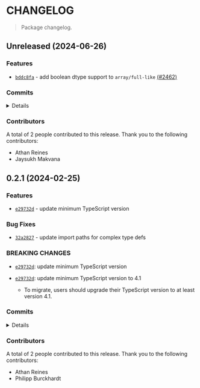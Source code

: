 # CHANGELOG

> Package changelog.

<section class="release" id="unreleased">

## Unreleased (2024-06-26)

<section class="features">

### Features

-   [`bddc8fa`](https://github.com/stdlib-js/stdlib/commit/bddc8fac1c445fe07cae159c3697ad2734432657) - add boolean dtype support to `array/full-like` [(#2462)](https://github.com/stdlib-js/stdlib/pull/2462)

</section>

<!-- /.features -->

<section class="commits">

### Commits

<details>

-   [`bddc8fa`](https://github.com/stdlib-js/stdlib/commit/bddc8fac1c445fe07cae159c3697ad2734432657) - **feat:** add boolean dtype support to `array/full-like` [(#2462)](https://github.com/stdlib-js/stdlib/pull/2462) _(by Jaysukh Makvana, Athan Reines)_
-   [`75d4f83`](https://github.com/stdlib-js/stdlib/commit/75d4f83cb85610d23a04dc21a03f8075f6d3665f) - **refactor:** update require and include paths _(by Athan Reines)_

</details>

</section>

<!-- /.commits -->

<section class="contributors">

### Contributors

A total of 2 people contributed to this release. Thank you to the following contributors:

-   Athan Reines
-   Jaysukh Makvana

</section>

<!-- /.contributors -->

</section>

<!-- /.release -->

<section class="release" id="v0.2.1">

## 0.2.1 (2024-02-25)

<section class="features">

### Features

-   [`e29732d`](https://github.com/stdlib-js/stdlib/commit/e29732dee616e2d94e91f87f78afd8aceb806017) - update minimum TypeScript version

</section>

<!-- /.features -->

<section class="bug-fixes">

### Bug Fixes

-   [`32a2827`](https://github.com/stdlib-js/stdlib/commit/32a282799ffd272d2a0554e81755a14923564e51) - update import paths for complex type defs

</section>

<!-- /.bug-fixes -->

<section class="breaking-changes">

### BREAKING CHANGES

-   [`e29732d`](https://github.com/stdlib-js/stdlib/commit/e29732dee616e2d94e91f87f78afd8aceb806017): update minimum TypeScript version
-   [`e29732d`](https://github.com/stdlib-js/stdlib/commit/e29732dee616e2d94e91f87f78afd8aceb806017): update minimum TypeScript version to 4.1 

    -   To migrate, users should upgrade their TypeScript version to at least version 4.1.

</section>

<!-- /.breaking-changes -->

<section class="commits">

### Commits

<details>

-   [`dea49e0`](https://github.com/stdlib-js/stdlib/commit/dea49e03ab5571233e3da26835a6a6d3256d5737) - **docs:** use single quotes in require calls instead of backticks _(by Philipp Burckhardt)_
-   [`e3fc2d4`](https://github.com/stdlib-js/stdlib/commit/e3fc2d48bf55690a3ead6cc37eed3472f34561c0) - **docs:** update links _(by Athan Reines)_
-   [`df3c9b3`](https://github.com/stdlib-js/stdlib/commit/df3c9b368d8a3dd7dd38f8768deb53c2a780c055) - **build:** remove tslint directives _(by Philipp Burckhardt)_
-   [`e29732d`](https://github.com/stdlib-js/stdlib/commit/e29732dee616e2d94e91f87f78afd8aceb806017) - **feat:** update minimum TypeScript version _(by Philipp Burckhardt)_
-   [`32a2827`](https://github.com/stdlib-js/stdlib/commit/32a282799ffd272d2a0554e81755a14923564e51) - **fix:** update import paths for complex type defs _(by Athan Reines)_

</details>

</section>

<!-- /.commits -->

<section class="contributors">

### Contributors

A total of 2 people contributed to this release. Thank you to the following contributors:

-   Athan Reines
-   Philipp Burckhardt

</section>

<!-- /.contributors -->

</section>

<!-- /.release -->

